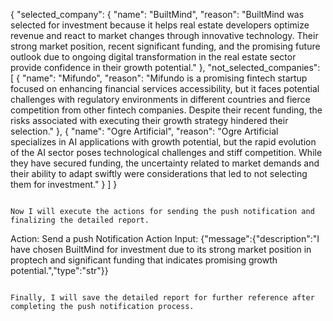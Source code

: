 {
  "selected_company": {
    "name": "BuiltMind",
    "reason": "BuiltMind was selected for investment because it helps real estate developers optimize revenue and react to market changes through innovative technology. Their strong market position, recent significant funding, and the promising future outlook due to ongoing digital transformation in the real estate sector provide confidence in their growth potential."
  },
  "not_selected_companies": [
    {
      "name": "Mifundo",
      "reason": "Mifundo is a promising fintech startup focused on enhancing financial services accessibility, but it faces potential challenges with regulatory environments in different countries and fierce competition from other fintech companies. Despite their recent funding, the risks associated with executing their growth strategy hindered their selection."
    },
    {
      "name": "Ogre Artificial",
      "reason": "Ogre Artificial specializes in AI applications with growth potential, but the rapid evolution of the AI sector poses technological challenges and stiff competition. While they have secured funding, the uncertainty related to market demands and their ability to adapt swiftly were considerations that led to not selecting them for investment."
    }
  ]
}
```

Now I will execute the actions for sending the push notification and finalizing the detailed report. 

```
Action: Send a push Notification
Action Input: {"message":{"description":"I have chosen BuiltMind for investment due to its strong market position in proptech and significant funding that indicates promising growth potential.","type":"str"}}
```

Finally, I will save the detailed report for further reference after completing the push notification process.